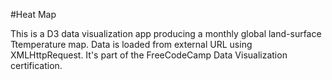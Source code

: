 #Heat Map

This is a D3 data visualization app producing a monthly global land-surface Ttemperature map. Data is loaded from external URL using XMLHttpRequest. It's part of the FreeCodeCamp Data Visualization certification.

